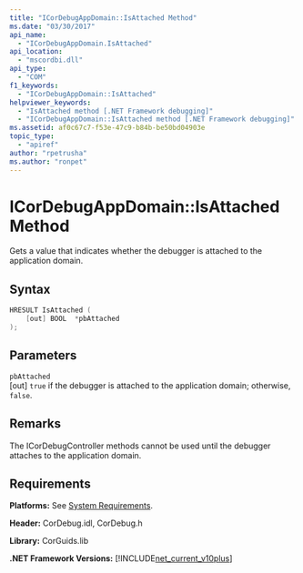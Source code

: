 ```yaml
---
title: "ICorDebugAppDomain::IsAttached Method"
ms.date: "03/30/2017"
api_name: 
  - "ICorDebugAppDomain.IsAttached"
api_location: 
  - "mscordbi.dll"
api_type: 
  - "COM"
f1_keywords: 
  - "ICorDebugAppDomain::IsAttached"
helpviewer_keywords: 
  - "IsAttached method [.NET Framework debugging]"
  - "ICorDebugAppDomain::IsAttached method [.NET Framework debugging]"
ms.assetid: af0c67c7-f53e-47c9-b84b-be50bd04903e
topic_type: 
  - "apiref"
author: "rpetrusha"
ms.author: "ronpet"
---
```

# ICorDebugAppDomain::IsAttached Method
Gets a value that indicates whether the debugger is attached to the application domain.  
  
## Syntax  
  
```cpp  
HRESULT IsAttached (  
    [out] BOOL  *pbAttached  
);  
```  
  
## Parameters  
 `pbAttached`  
 [out] `true` if the debugger is attached to the application domain; otherwise, `false`.  
  
## Remarks  
 The ICorDebugController methods cannot be used until the debugger attaches to the application domain.  
  
## Requirements  
 **Platforms:** See [System Requirements](../../../../docs/framework/get-started/system-requirements.md).  
  
 **Header:** CorDebug.idl, CorDebug.h  
  
 **Library:** CorGuids.lib  
  
 **.NET Framework Versions:** [!INCLUDE[net_current_v10plus](../../../../includes/net-current-v10plus-md.md)]
